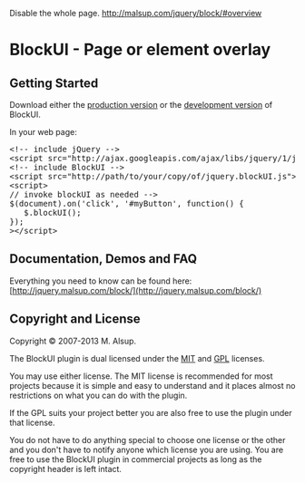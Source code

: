 Disable the whole page.
http://malsup.com/jquery/block/#overview

# BlockUI - Page or element overlay

## Getting Started
Download either the [production version][min] or the [development version][max] of BlockUI.

[min]: http://malsup.github.com/min/jquery.blockUI.min.js
[max]: http://malsup.github.com/jquery.blockUI.js

In your web page:

<pre>
&lt;!-- include jQuery -->
&lt;script src="http://ajax.googleapis.com/ajax/libs/jquery/1/jquery.js">&lt;/script>
&lt;!-- include BlockUI -->
&lt;script src="http://path/to/your/copy/of/jquery.blockUI.js">&lt;/script>
&lt;script>
// invoke blockUI as needed -->
$(document).on('click', '#myButton', function() {
   $.blockUI();
});
>&lt;/script>
</pre>

## Documentation, Demos and FAQ
Everything you need to know can be found here: 
[http://jquery.malsup.com/block/](http://jquery.malsup.com/block/)


## Copyright and License
Copyright &copy; 2007-2013 M. Alsup.

The BlockUI plugin is dual licensed under the [MIT](http://malsup.github.com/mit-license.txt) and [GPL](http://malsup.github.com/gpl-license-v2.txt) licenses.

You may use either license.  The MIT license is recommended for most projects because it is simple and easy to understand and it places almost no restrictions on what you can do with the plugin.

If the GPL suits your project better you are also free to use the plugin under that license.

You do not have to do anything special to choose one license or the other and you don't have to notify anyone which license you are using. You are free to use the BlockUI plugin in commercial projects as long as the copyright header is left intact.
